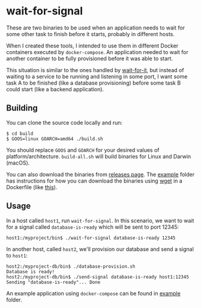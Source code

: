 # wait-for-signal

These are two binaries to be used when an application needs to wait for some other task to finish before it starts, probably in different hosts.

When I created these tools, I intended to use them in different Docker containers executed by `docker-compose`. An application needed to wait for another container to be fully provisioned before it was able to start.

This situation is similar to the ones handled by [wait-for-it](https://github.com/vishnubob/wait-for-it), but instead of waiting to a service to be running and listening in some port, I want some task A to be finished (like a database provisioning) before some task B could start (like a backend application).

## Building

You can clone the source code locally and run:

```
$ cd build
$ GOOS=linux GOARCH=amd64 ./build.sh
```

You should replace `GOOS` and `GOARCH` for your desired values of platform/architecture. `build-all.sh` will build binaries for Linux and Darwin (macOS).

You can also download the binaries from [releases page](https://github.com/esdrasbeleza/wait-for-signal/releases). The [example](https://github.com/esdrasbeleza/wait-for-signal/tree/master/example) folder has instructions for how you can download the binaries using [wget](https://www.gnu.org/software/wget/wget.html) in a Dockerfile (like [this](https://github.com/esdrasbeleza/wait-for-signal/blob/9d9cb730de638759b49f30882d18f7c0989f6035/example/main-application/Dockerfile#L12)).

## Usage

In a host called `host1`, run `wait-for-signal`. In this scenario, we want to wait for a signal called `database-is-ready` which will be sent to port 12345:

```
host1:/myproject/bin$ ./wait-for-signal database-is-ready 12345
```

In another host, called `host2`, we'll provision our database and send a signal to `host1`:

```
host2:/myproject-db/bin$ ./database-provision.sh
Database is ready!
host2:/myproject-db/bin$ ./send-signal database-is-ready host1:12345
Sending "database-is-ready"... Done
```

An example application using `docker-compose` can be found in [example](https://github.com/esdrasbeleza/wait-for-signal/tree/master/example) folder.
